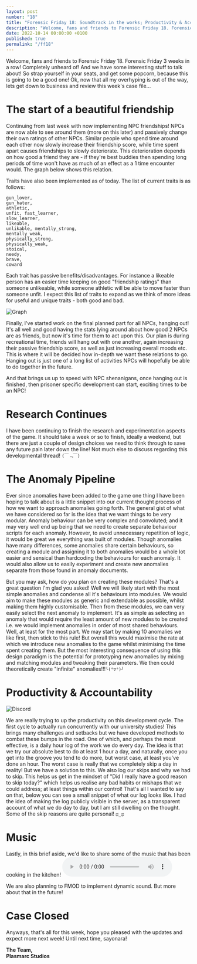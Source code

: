 ```yaml
---
layout: post
number: "18"
title: "Forensic Friday 18: Soundtrack in the works; Productivity & Accountability"
description: "Welcome, fans and friends to Forensic Friday 18. Forensic Friday 3 weeks in a row! Completely unheard of! And we have some interesting stuff to talk about! So strap yourself in your seats, and get some popcorn, because this is going to be a good one! Ok, now that all my overhyping is out of the way, lets get down to business and review this week's case file..."
date: 2022-10-14 00:00:00 +0100
published: true
permalink: "/ff18"
---
```


Welcome, fans and friends to Forensic Friday 18. Forensic Friday 3 weeks in a row! Completely unheard of! And we have some interesting stuff to talk about! So strap yourself in your seats, and get some popcorn, because this is going to be a good one! Ok, now that all my overhyping is out of the way, lets get down to business and review this week's case file...

# The start of a beautiful friendship

Continuing from last week with now implementing NPC friendships! NPCs are now able to see around them (more on this later) and passively change their own ratings of other NPCs.  Similar people who spend time around each other now slowly increase their friendship score, while time spent apart causes friendships to slowly deteriorate. This deterioration depends on how good a friend they are - if they're best buddies then spending long periods of time won't have as much of an effect as a 1 time encounter would. The graph below shows this relation.

Traits have also been implemented as of today. The list of current traits is as follows:

```
gun_lover,
gun_hater,
athletic,
unfit, fast_learner,
slow_learner,
likeable,
unlikable, mentally_strong,
mentally_weak,
physically_strong,
physically_weak,
stoical,
needy,
brave,
coward
```

Each trait has passive benefits/disadvantages. For instance a likeable person has an easier time keeping on good "friendship ratings" than someone unlikeable, while someone athletic will be able to move faster than someone unfit. I expect this list of traits to expand as we think of more ideas for useful and unique traits - both good and bad.

![Graph](./forensic-friday-media/ff18/graph.png)

Finally, I've started work on the final planned part for all NPCs, hanging out! It's all well and good having the stats lying around about how good 2 NPCs are as friends, but now it's time for them to act upon this. Our plan is during recreational time, friends will hang out with one another, again increasing their passive friendship score, as well as just increasing overall moods etc. This is where it will be decided how in-depth we want these relations to go. Hanging out is just one of a long list of activities NPCs will hopefully be able to do together in the future.

And that brings us up to speed with NPC shenanigans, once hanging out is finished, then prisoner specific development can start, exciting times to be an NPC!

# Research Continues

I have been continuing to finish the research and experimentation aspects of the game. It should take a week or so to finish, ideally a weekend, but there are just a couple of design choices we need to think through to save any future pain later down the line! Not much else to discuss regarding this developmental thread! `(￣﹃￣)`

# The Anomaly Pipeline

Ever since anomalies have been added to the game one thing I have been hoping to talk about is a little snippet into our current thought process of how we want to approach anomalies going forth. The general gist of what we have considered so far is the idea that we want things to be very modular. Anomaly behaviour can be very complex and convoluted; and it may very well end up being that we need to create separate behaviour scripts for each anomaly. However, to avoid unnecessary repetition of logic, it would be great we everything was built of modules. Though anomalies have many differences, some anomalies share certain behaviours, so creating a module and assigning it to both anomalies would be a whole lot easier and sensical than hardcoding the behaviours for each anomaly. It would also allow us to easily experiment and create new anomalies separate from those found in anomaly documents. 

But you may ask, how do you plan on creating these modules? That's a great question I'm glad you asked! Well we will likely start with the most simple anomalies and condense all it's behaviours into modules. We would aim to make these modules as generic and extendable as possible, whilst making them highly customisable. Then from these modules, we can very easily select the next anomaly to implement. It's as simple as selecting an anomaly that would require the least amount of new modules to be created i.e. we would implement anomalies in order of most shared behaviours. Well, at least for the most part. We may start by making 10 anomalies we like first, then stick to this rule! But overall this would maximise the rate at which we introduce new anomalies to the game whilst minimising the time spent creating them. But the most interesting consequence of using this design paradigm is the potential for prototyping new anomalies by mixing and matching modules and tweaking their parameters. We then could theoretically create "infinite" anomalies!!!`╰(°▽°)╯`

# Productivity & Accountability

![Discord](./forensic-friday-media/ff18/discord.png)

We are really trying to up the productivity on this development cycle. The first cycle to actually run concurrently with our university studies! This brings many challenges and setbacks but we have developed methods to combat these bumps in the road. One of which, and perhaps the most effective, is a daily hour log of the work we do every day. The idea is that we try our absolute best to do at least 1 hour a day, and naturally, once you get into the groove you tend to do more, but worst case, at least you've done an hour. The worst case is really that we completely skip a day in reality! But we have a solution to this. We also log our skips and why we had to skip. This helps us get in the mindset of "Did I really have a good reason to skip today?" which helps us realise any bad habits or mishaps that we could address; at least things within our control! That's all I wanted to say on that, below you can see a small snippet of what our log looks like. I had the idea of making the log publicly visible in the server, as a transparent account of what we do day to day, but I am still dwelling on the thought. Some of the skip reasons are quite personal!  `ಥ_ಥ`

# Music

Lastly, in this brief aside, we'd like to share some of the music that has been cooking in the kitchen!
<audio controls>
  <source src="./forensic-friday-media/ff18/PrisonerMutinySample.wav" type="audio/wav">
Your browser does not support the audio element.
</audio>

We are also planning to FMOD to implement dynamic sound. But more about that in the future!

# Case Closed
Anyways, that's all for this week, hope you pleased with the updates and expect more next week! Until next time, sayonara!


**The Team,**\
**Plasmarc Studios**